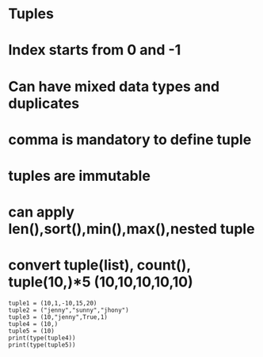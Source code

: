 # Tuples
# Index starts from 0 and -1
# Can have mixed data types and duplicates
# comma is mandatory to define tuple
# tuples are immutable
# can apply len(),sort(),min(),max(),nested tuple
# convert tuple(list), count(), tuple(10,)*5 (10,10,10,10,10)
```
tuple1 = (10,1,-10,15,20)
tuple2 = ("jenny","sunny","jhony")
tuple3 = (10,"jenny",True,1)
tuple4 = (10,)
tuple5 = (10)
print(type(tuple4))
print(type(tuple5))
```
